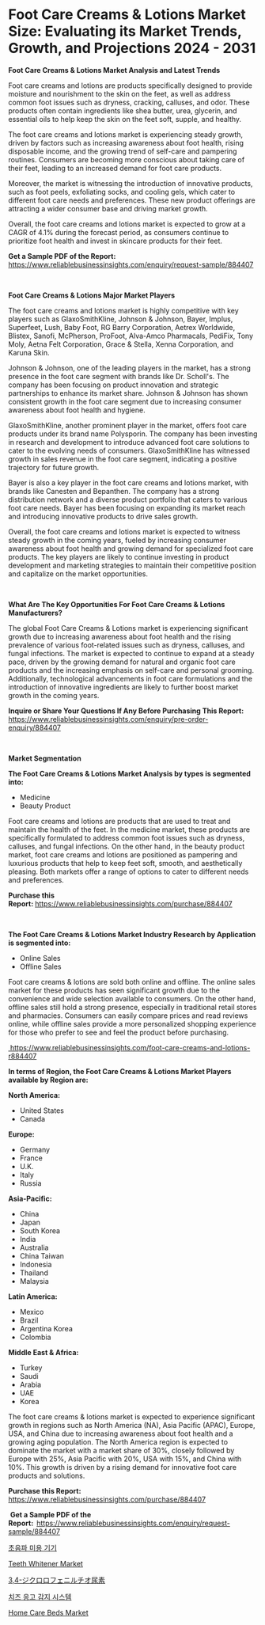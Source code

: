 <p><h1>Foot Care Creams & Lotions Market Size: Evaluating its Market Trends, Growth, and Projections 2024 - 2031</h1></p><p><strong>Foot Care Creams & Lotions Market Analysis and Latest Trends</strong></p>
<p><p>Foot care creams and lotions are products specifically designed to provide moisture and nourishment to the skin on the feet, as well as address common foot issues such as dryness, cracking, calluses, and odor. These products often contain ingredients like shea butter, urea, glycerin, and essential oils to help keep the skin on the feet soft, supple, and healthy.</p><p>The foot care creams and lotions market is experiencing steady growth, driven by factors such as increasing awareness about foot health, rising disposable income, and the growing trend of self-care and pampering routines. Consumers are becoming more conscious about taking care of their feet, leading to an increased demand for foot care products.</p><p>Moreover, the market is witnessing the introduction of innovative products, such as foot peels, exfoliating socks, and cooling gels, which cater to different foot care needs and preferences. These new product offerings are attracting a wider consumer base and driving market growth.</p><p>Overall, the foot care creams and lotions market is expected to grow at a CAGR of 4.1% during the forecast period, as consumers continue to prioritize foot health and invest in skincare products for their feet.</p></p>
<p><strong>Get a Sample PDF of the Report:&nbsp;</strong> <a href="https://www.reliablebusinessinsights.com/enquiry/request-sample/884407">https://www.reliablebusinessinsights.com/enquiry/request-sample/884407</a></p>
<p>&nbsp;</p>
<p><strong>Foot Care Creams & Lotions Major Market Players</strong></p>
<p><p>The foot care creams and lotions market is highly competitive with key players such as GlaxoSmithKline, Johnson & Johnson, Bayer, Implus, Superfeet, Lush, Baby Foot, RG Barry Corporation, Aetrex Worldwide, Blistex, Sanofi, McPherson, ProFoot, Alva-Amco Pharmacals, PediFix, Tony Moly, Aetna Felt Corporation, Grace & Stella, Xenna Corporation, and Karuna Skin. </p><p>Johnson & Johnson, one of the leading players in the market, has a strong presence in the foot care segment with brands like Dr. Scholl's. The company has been focusing on product innovation and strategic partnerships to enhance its market share. Johnson & Johnson has shown consistent growth in the foot care segment due to increasing consumer awareness about foot health and hygiene.</p><p>GlaxoSmithKline, another prominent player in the market, offers foot care products under its brand name Polysporin. The company has been investing in research and development to introduce advanced foot care solutions to cater to the evolving needs of consumers. GlaxoSmithKline has witnessed growth in sales revenue in the foot care segment, indicating a positive trajectory for future growth.</p><p>Bayer is also a key player in the foot care creams and lotions market, with brands like Canesten and Bepanthen. The company has a strong distribution network and a diverse product portfolio that caters to various foot care needs. Bayer has been focusing on expanding its market reach and introducing innovative products to drive sales growth.</p><p>Overall, the foot care creams and lotions market is expected to witness steady growth in the coming years, fueled by increasing consumer awareness about foot health and growing demand for specialized foot care products. The key players are likely to continue investing in product development and marketing strategies to maintain their competitive position and capitalize on the market opportunities.</p></p>
<p>&nbsp;</p>
<p><strong>What Are The Key Opportunities For Foot Care Creams & Lotions Manufacturers?</strong></p>
<p><p>The global Foot Care Creams & Lotions market is experiencing significant growth due to increasing awareness about foot health and the rising prevalence of various foot-related issues such as dryness, calluses, and fungal infections. The market is expected to continue to expand at a steady pace, driven by the growing demand for natural and organic foot care products and the increasing emphasis on self-care and personal grooming. Additionally, technological advancements in foot care formulations and the introduction of innovative ingredients are likely to further boost market growth in the coming years.</p></p>
<p><strong>Inquire or Share Your Questions If Any Before Purchasing This Report:</strong> <a href="https://www.reliablebusinessinsights.com/enquiry/pre-order-enquiry/884407">https://www.reliablebusinessinsights.com/enquiry/pre-order-enquiry/884407</a></p>
<p>&nbsp;</p>
<p><strong>Market Segmentation</strong></p>
<p><strong>The Foot Care Creams & Lotions Market Analysis by types is segmented into:</strong></p>
<p><ul><li>Medicine</li><li>Beauty Product</li></ul></p>
<p><p>Foot care creams and lotions are products that are used to treat and maintain the health of the feet. In the medicine market, these products are specifically formulated to address common foot issues such as dryness, calluses, and fungal infections. On the other hand, in the beauty product market, foot care creams and lotions are positioned as pampering and luxurious products that help to keep feet soft, smooth, and aesthetically pleasing. Both markets offer a range of options to cater to different needs and preferences.</p></p>
<p><strong>Purchase this Report:&nbsp;</strong><a href="https://www.reliablebusinessinsights.com/purchase/884407">https://www.reliablebusinessinsights.com/purchase/884407</a></p>
<p>&nbsp;</p>
<p><strong>The Foot Care Creams & Lotions Market Industry Research by Application is segmented into:</strong></p>
<p><ul><li>Online Sales</li><li>Offline Sales</li></ul></p>
<p><p>Foot care creams & lotions are sold both online and offline. The online sales market for these products has seen significant growth due to the convenience and wide selection available to consumers. On the other hand, offline sales still hold a strong presence, especially in traditional retail stores and pharmacies. Consumers can easily compare prices and read reviews online, while offline sales provide a more personalized shopping experience for those who prefer to see and feel the product before purchasing.</p></p>
<p><a href="https://www.reliablebusinessinsights.com/foot-care-creams-and-lotions-r884407">&nbsp;https://www.reliablebusinessinsights.com/foot-care-creams-and-lotions-r884407</a></p>
<p><strong>In terms of Region, the Foot Care Creams & Lotions Market Players available by Region are:</strong></p>
<p>
    <p> <strong> North America: </strong>
        <ul>
            <li>United States</li>
            <li>Canada</li>
        </ul>
        </p> 
    <p> <strong> Europe: </strong>
        <ul>
            <li>Germany</li>
            <li>France</li>
            <li>U.K.</li>
            <li>Italy</li>
            <li>Russia</li>
        </ul>
        </p> 
    <p> <strong> Asia-Pacific: </strong>
        <ul>
            <li>China</li>
            <li>Japan</li>
            <li>South Korea</li>
            <li>India</li>
            <li>Australia</li>
            <li>China Taiwan</li>
            <li>Indonesia</li>
            <li>Thailand</li>
            <li>Malaysia</li>
        </ul>
        </p> 
    <p> <strong> Latin America: </strong>
        <ul>
            <li>Mexico</li>
            <li>Brazil</li>
            <li>Argentina Korea</li>
            <li>Colombia</li>
        </ul>
        </p> 
    <p> <strong> Middle East & Africa: </strong>
        <ul>
            <li>Turkey</li>
            <li>Saudi</li>
            <li>Arabia</li>
            <li>UAE</li>
            <li>Korea</li>
        </ul>
    </p>
    </p>
<p><p>The foot care creams & lotions market is expected to experience significant growth in regions such as North America (NA), Asia Pacific (APAC), Europe, USA, and China due to increasing awareness about foot health and a growing aging population. The North America region is expected to dominate the market with a market share of 30%, closely followed by Europe with 25%, Asia Pacific with 20%, USA with 15%, and China with 10%. This growth is driven by a rising demand for innovative foot care products and solutions.</p></p>
<p><strong>Purchase this Report: </strong><a href="https://www.reliablebusinessinsights.com/purchase/884407">https://www.reliablebusinessinsights.com/purchase/884407</a></p>
<p>&nbsp;<strong>Get a Sample PDF of the Report:&nbsp;&nbsp;</strong><a href="https://www.reliablebusinessinsights.com/enquiry/request-sample/884407">https://www.reliablebusinessinsights.com/enquiry/request-sample/884407</a></p>
<p><strong></strong></p>
<p><p><a href="https://github.com/marufmohassin05/Market-Research-Report-List-1/blob/main/4318631152756.md">초음파 미용 기기</a></p><p><a href="https://github.com/zcbxbnir25/Market-Research-Report-List-1/blob/main/teeth-whitener-market.md">Teeth Whitener Market</a></p><p><a href="https://github.com/LizaHeller2023/Market-Research-Report-List-1/blob/main/7372420144849.md">3,4-ジクロロフェニルチオ尿素</a></p><p><a href="https://github.com/kimvicki3212024/Market-Research-Report-List-1/blob/main/3577773152755.md">치즈 응고 감지 시스템</a></p><p><a href="https://github.com/brendafegmorris532/Market-Research-Report-List-1/blob/main/home-care-beds-market.md">Home Care Beds Market</a></p></p>
